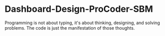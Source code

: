 # Dashboard-Design-ProCoder-SBM
Programming is not about typing, it's about thinking, designing, and solving problems. The code is just the manifestation of those thoughts.
